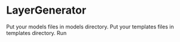 # LayerGenerator

Put your models files in models directory.
Put your templates files in templates directory.
Run
